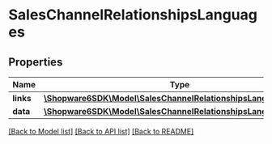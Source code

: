 # SalesChannelRelationshipsLanguages

## Properties
Name | Type | Description | Notes
------------ | ------------- | ------------- | -------------
**links** | [**\Shopware6SDK\Model\SalesChannelRelationshipsLanguagesLinks**](SalesChannelRelationshipsLanguagesLinks.md) |  | [optional] 
**data** | [**\Shopware6SDK\Model\SalesChannelRelationshipsLanguagesData[]**](SalesChannelRelationshipsLanguagesData.md) |  | [optional] 

[[Back to Model list]](../../README.md#documentation-for-models) [[Back to API list]](../../README.md#documentation-for-api-endpoints) [[Back to README]](../../README.md)

